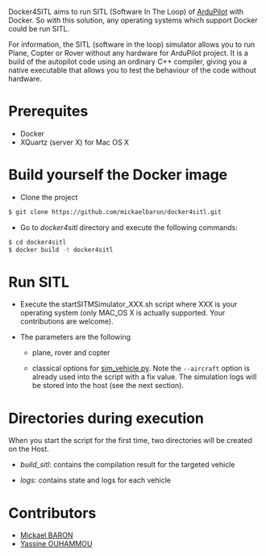 Docker4SITL aims to run SITL (Software In The Loop) of [ArduPilot](http://ardupilot.org/) with Docker. So with this solution, any operating systems which support Docker could be run SITL. 

For information, the SITL (software in the loop) simulator allows you to run Plane, Copter or Rover without any hardware for ArduPilot project. It is a build of the autopilot code using an ordinary C++ compiler, giving you a native executable that allows you to test the behaviour of the code without hardware. 

# Prerequites

* Docker
* XQuartz (server X) for Mac OS X

# Build yourself the Docker image

* Clone the project

```bash
$ git clone https://github.com/mickaelbaron/docker4sitl.git
```

* Go to _docker4sitl_ directory and execute the following commands:

```bash
$ cd docker4sitl
$ docker build -t docker4sitl
```

# Run SITL

* Execute the startSITMSimulator_XXX.sh script where XXX is your operating system (only MAC_OS X is actually supported. Your contributions are welcome).

* The parameters are the following
  * plane, rover and copter

  * classical options for [sim_vehicle.py](https://github.com/ArduPilot/ardupilot/blob/master/Tools/autotest/sim_vehicle.py). Note the `--aircraft` option is already used into the script with a fix value. The simulation logs will be stored into the host (see the next section).  

# Directories during execution

When you start the script for the first time, two directories will be created on the Host.

* _build_sitl_: contains the compilation result for the targeted vehicle

* _logs_: contains state and logs for each vehicle

# Contributors

* [Mickael BARON](https://www.lias-lab.fr/members/mickaelbaron)
* [Yassine OUHAMMOU](https://www.lias-lab.fr/members/yassineouhammou)



